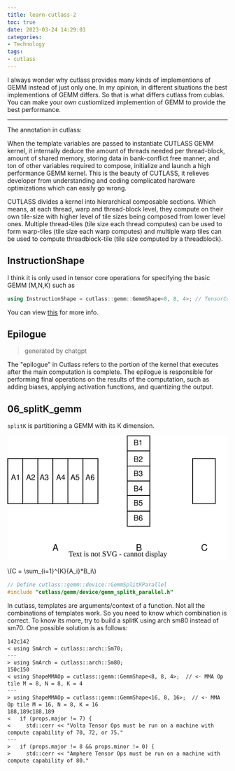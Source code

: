 ```yaml
---
title: learn-cutlass-2
toc: true
date: 2023-03-24 14:29:03
categories:
- Technology
tags:
- cutlass
---
```


I always wonder why cutlass provides many kinds of implementions of GEMM instead of just only one. In my opinion, in different situations the best implementions of GEMM differs. So that is what differs cutlass from cublas. You can make your own custiomlized implemention of GEMM to provide the best performance.

<!-- more -->

---

The annotation in cutlass:

When the template variables are passed to instantiate CUTLASS GEMM kernel, it internally deduce the amount of threads needed per thread-block, amount of shared memory, storing data in bank-conflict free manner, and ton of other variables required to compose, initialize and launch a high performance GEMM kernel. This is the beauty of CUTLASS, it relieves developer from understanding and coding complicated hardware optimizations which can easily go wrong.

CUTLASS divides a kernel into hierarchical composable sections. Which means, at each thread, warp and thread-block level, they compute on their own tile-size with higher level of tile sizes being composed from lower level ones. Multiple thread-tiles (tile size each thread computes) can be used to form warp-tiles (tile size each warp computes) and multiple warp tiles can be used to compute threadblock-tile (tile size computed by a threadblock).

## InstructionShape
I think it is only used in tensor core operations for specifying the basic GEMM (M,N,K) such as 
```c++ 
using InstructionShape = cutlass::gemm::GemmShape<8, 8, 4>; // TensorCore instruction shape
```
You can view [this](https://docs.nvidia.com/cuda/cuda-c-programming-guide/index.html#element-types-and-matrix-sizes) for more info.

## Epilogue

> generated by chatgpt

The "epilogue" in Cutlass refers to the portion of the kernel that executes after the main computation is complete. The epilogue is responsible for performing final operations on the results of the computation, such as adding biases, applying activation functions, and quantizing the output.

## 06_splitK_gemm

`splitK` is partitioning a GEMM with its K dimension.

![](/img/splitK.svg)

\\(C = \sum_{i=1}^{K}{A_i}*B_i\\)

```c++
// Define cutlass::gemm::device::GemmSplitKParallel
#include "cutlass/gemm/device/gemm_splitk_parallel.h"
```

In cutlass, templates are arguments/context of a function. Not all the combinations of templates work. So you need to know which combination is correct. To know its more, try to build a splitK using arch sm80 instead of sm70. One possible solution is as follows:
```
142c142
< using SmArch = cutlass::arch::Sm70;
---
> using SmArch = cutlass::arch::Sm80;
150c150
< using ShapeMMAOp = cutlass::gemm::GemmShape<8, 8, 4>;  // <- MMA Op tile M = 8, N = 8, K = 4
---
> using ShapeMMAOp = cutlass::gemm::GemmShape<16, 8, 16>;  // <- MMA Op tile M = 16, N = 8, K = 16
188,189c188,189
<   if (props.major != 7) {
<     std::cerr << "Volta Tensor Ops must be run on a machine with compute capability of 70, 72, or 75."
---
>   if (props.major != 8 && props.minor != 0) {
>     std::cerr << "Amphere Tensor Ops must be run on a machine with compute capability of 80."
```

